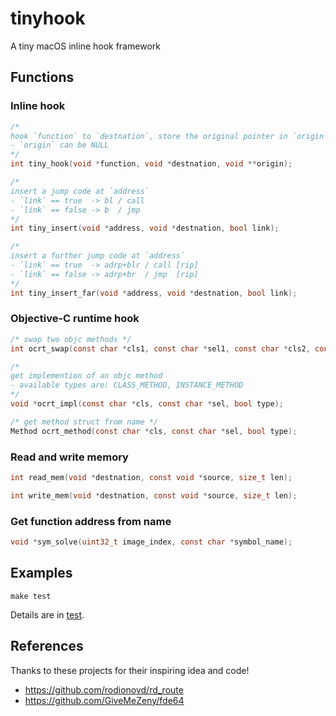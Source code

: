 # tinyhook

A tiny macOS inline hook framework

## Functions

### Inline hook

```c
/* 
hook `function` to `destnation`, store the original pointer in `origin`
- `origin` can be NULL
*/
int tiny_hook(void *function, void *destnation, void **origin);

/* 
insert a jump code at `address`
- `link` == true  -> bl / call
- `link` == false -> b  / jmp
*/
int tiny_insert(void *address, void *destnation, bool link);

/* 
insert a further jump code at `address`
- `link` == true  -> adrp+blr / call [rip]
- `link` == false -> adrp+br  / jmp  [rip]
*/
int tiny_insert_far(void *address, void *destnation, bool link);
```

### Objective-C runtime hook

```c
/* swap two objc methods */
int ocrt_swap(const char *cls1, const char *sel1, const char *cls2, const char *sel2);

/* 
get implemention of an objc method 
- available types are: CLASS_METHOD, INSTANCE_METHOD
*/
void *ocrt_impl(const char *cls, const char *sel, bool type);

/* get method struct from name */
Method ocrt_method(const char *cls, const char *sel, bool type);
```

### Read and write memory

```c
int read_mem(void *destnation, const void *source, size_t len);

int write_mem(void *destnation, const void *source, size_t len);
```

### Get function address from name

```c
void *sym_solve(uint32_t image_index, const char *symbol_name);
```

## Examples

```shell
make test
```

Details are in [test](https://github.com/Antibioticss/tinyhook/tree/main/test).

## References

Thanks to these projects for their inspiring idea and code!

- <https://github.com/rodionovd/rd_route>
- <https://github.com/GiveMeZeny/fde64>
